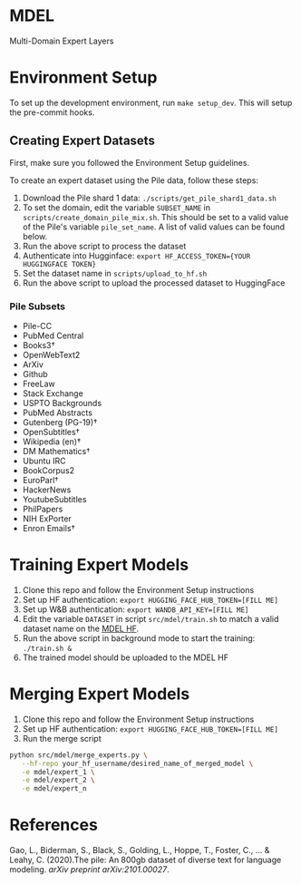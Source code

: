 # MDEL

Multi-Domain Expert Layers

# Environment Setup

To set up the development environment, run `make setup_dev`. This will setup the
pre-commit hooks.

## Creating Expert Datasets

First, make sure you followed the Environment Setup guidelines.

To create an expert dataset using the Pile data, follow these steps:

1. Download the Pile shard 1 data: `./scripts/get_pile_shard1_data.sh`
2. To set the domain, edit the variable `SUBSET_NAME` in
   `scripts/create_domain_pile_mix.sh`. This should be set to a valid value of
   the Pile's variable `pile_set_name`. A list of valid values can be found
   below.
3. Run the above script to process the dataset
4. Authenticate into Hugginface:
   `export HF_ACCESS_TOKEN={YOUR HUGGINGFACE TOKEN}`
5. Set the dataset name in `scripts/upload_to_hf.sh`
6. Run the above script to upload the processed dataset to HuggingFace

### Pile Subsets

- Pile-CC
- PubMed Central
- Books3†
- OpenWebText2
- ArXiv
- Github
- FreeLaw
- Stack Exchange
- USPTO Backgrounds
- PubMed Abstracts
- Gutenberg (PG-19)†
- OpenSubtitles†
- Wikipedia (en)†
- DM Mathematics†
- Ubuntu IRC
- BookCorpus2
- EuroParl†
- HackerNews
- YoutubeSubtitles
- PhilPapers
- NIH ExPorter
- Enron Emails†

# Training Expert Models

1. Clone this repo and follow the Environment Setup instructions
2. Set up HF authentication: `export HUGGING_FACE_HUB_TOKEN=[FILL ME]`
3. Set up W&B authentication: `export WANDB_API_KEY=[FILL ME]`
4. Edit the variable `DATASET` in script `src/mdel/train.sh` to match a valid
   dataset name on the
   [MDEL HF](https://huggingface.co/Multi-Domain-Expert-Layers).
5. Run the above script in background mode to start the training: `./train.sh &`
6. The trained model should be uploaded to the MDEL HF

# Merging Expert Models

1. Clone this repo and follow the Environment Setup instructions
2. Set up HF authentication: `export HUGGING_FACE_HUB_TOKEN=[FILL ME]`
3. Run the merge script

```bash
python src/mdel/merge_experts.py \
   --hf-repo your_hf_username/desired_name_of_merged_model \
   -e mdel/expert_1 \
   -e mdel/expert_2 \
   -e mdel/expert_n
```

# References

Gao, L., Biderman, S., Black, S., Golding, L., Hoppe, T., Foster, C., ... &
Leahy, C. (2020).The pile: An 800gb dataset of diverse text for language
modeling. _arXiv preprint arXiv:2101.00027_.
